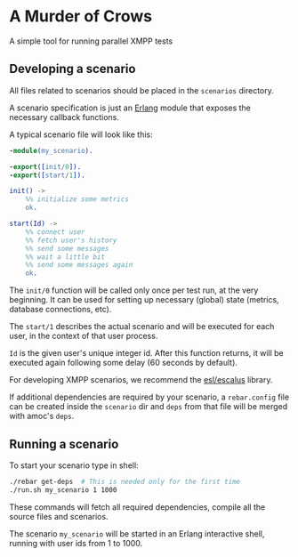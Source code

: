 # A Murder of Crows

A simple tool for running parallel XMPP tests

## Developing a scenario

All files related to scenarios should be placed in the `scenarios` directory.

A scenario specification is just an [Erlang](http://www.erlang.org/) module that
exposes the necessary callback functions.

A typical scenario file will look like this:

```erlang
-module(my_scenario).

-export([init/0]).
-export([start/1]).

init() ->
    %% initialize some metrics
    ok.

start(Id) ->
    %% connect user
    %% fetch user's history
    %% send some messages
    %% wait a little bit
    %% send some messages again
    ok.
```

The ``init/0`` function will be called only once per test run, at the very beginning.
It can be used for setting up necessary (global) state (metrics, database
connections, etc).

The  ``start/1`` describes the actual scenario and will be executed for
each user, in the context of that user process.

``Id`` is the given user's unique integer id.
After this function returns, it will be executed again following some delay (60
seconds by default).

For developing XMPP scenarios, we recommend the
[esl/escalus](https://github.com/esl/escalus) library.

If additional dependencies are required by your scenario, a `rebar.config` file
can be created inside the `scenario` dir and `deps` from that file will be
merged with amoc's `deps`.

## Running a scenario

To start your scenario type in shell:

```bash
./rebar get-deps  # This is needed only for the first time
./run.sh my_scenario 1 1000
```

These commands will fetch all required dependencies, compile all the
source files and scenarios.

The scenario ``my_scenario`` will be started in an Erlang interactive shell,
running with user ids from 1 to 1000.
